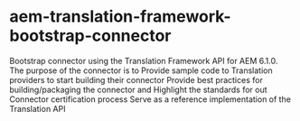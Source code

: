 # aem-translation-framework-bootstrap-connector
  Bootstrap connector using the Translation Framework API for AEM 6.1.0. The purpose of the connector is to      Provide sample code to Translation providers to start building their connector     Provide best practices for building/packaging the connector and     Highlight the standards for out Connector certification process     Serve as a reference implementation of the Translation API
